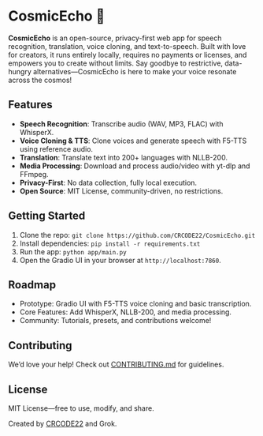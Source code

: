 # CosmicEcho 🌌

**CosmicEcho** is an open-source, privacy-first web app for speech recognition, translation, voice cloning, and text-to-speech. Built with love for creators, it runs entirely locally, requires no payments or licenses, and empowers you to create without limits. Say goodbye to restrictive, data-hungry alternatives—CosmicEcho is here to make your voice resonate across the cosmos!

## Features
- **Speech Recognition**: Transcribe audio (WAV, MP3, FLAC) with WhisperX.
- **Voice Cloning & TTS**: Clone voices and generate speech with F5-TTS using reference audio.
- **Translation**: Translate text into 200+ languages with NLLB-200.
- **Media Processing**: Download and process audio/video with yt-dlp and FFmpeg.
- **Privacy-First**: No data collection, fully local execution.
- **Open Source**: MIT License, community-driven, no restrictions.

## Getting Started
1. Clone the repo: `git clone https://github.com/CRCODE22/CosmicEcho.git`
2. Install dependencies: `pip install -r requirements.txt`
3. Run the app: `python app/main.py`
4. Open the Gradio UI in your browser at `http://localhost:7860`.

## Roadmap
- Prototype: Gradio UI with F5-TTS voice cloning and basic transcription.
- Core Features: Add WhisperX, NLLB-200, and media processing.
- Community: Tutorials, presets, and contributions welcome!

## Contributing
We’d love your help! Check out [CONTRIBUTING.md](#) for guidelines.

## License
MIT License—free to use, modify, and share.

Created by [CRCODE22](https://github.com/CRCODE22) and Grok.
